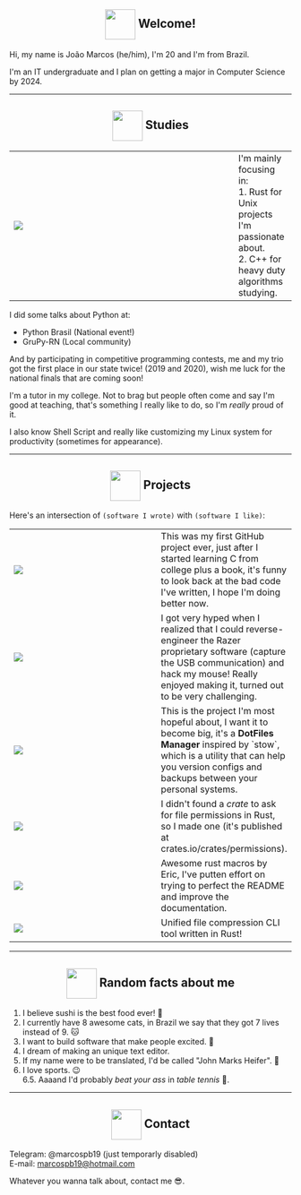 <!--
  Images links:
    Godot Glasses:     https://i.imgur.com/i4aFkdF.png
    Godot Thinking:    https://i.imgur.com/ekBkvJA.png
    Godot Thumbs Up:   https://i.imgur.com/drB0jSb.png
    Godot Sunglasses:  https://i.imgur.com/Y65KVTs.png
    Godot Wink:        https://i.imgur.com/myYgqBu.png
-->

<!-- Welcome -->
<h2 align="center"><img align="center" src="https://i.imgur.com/i4aFkdF.png" height="54px" />  Welcome!</h2>

Hi, my name is João Marcos (he/him), I'm 20 and I'm from Brazil.

I'm an IT undergraduate and I plan on getting a major in Computer Science by 2024.

---

<!-- Studies -->
<h2 align="center"><img align="center" src="https://i.imgur.com/ekBkvJA.png" height="54px" />  Studies</h2>

<table>
  <td width=385px>
    <img src="https://github-readme-stats-marcospb19.vercel.app/api/top-langs/?username=marcospb19&layout=compact&theme=dark" />
  </td>
  <td>
    <!-- Here's a list of topics I like to study in free time:<br>
    1. More programming languages. (Rust)<br>
    2. Algorithms and Data Structures (C++ and Rust).<br>
    3. Linux management (user/dev side, Shell script automation).<br>
    4. Back-end development experiments (Python/Rust/Javascript).<br>
    5. Game dev (Godot Engine).<br>
    <br> -->
    I'm mainly focusing in:<br>
    1. Rust for Unix projects I'm passionate about.<br>
    2. C++ for heavy duty algorithms studying.<br>
  </td>
</table>

I did some talks about Python at:
- Python Brasil (National event!)
- GruPy-RN (Local community)

And by participating in competitive programming contests, me and my trio got the first place in our state twice! (2019 and 2020), wish me luck for the national finals that are coming soon!

I'm a tutor in my college. Not to brag but people often come and say I'm good at teaching, that's something I really like to do, so I'm _really_ proud of it.

I also know Shell Script and really like customizing my Linux system for productivity (sometimes for appearance).

---
<!-- Projects -->
<h2 align="center"><img align="center" src="https://i.imgur.com/drB0jSb.png" height="54px" />  Projects</h2>

Here's an intersection of `(software I wrote)` with `(software I like)`:

<table>
  <tr>
    <td width=430px><a href="https://github.com/marcospb19/loadingnewyear"><img src="https://github-readme-stats-marcospb19.vercel.app/api/pin/?username=marcospb19&repo=loadingnewyear&theme=dark" /></a></td>
    <td>
      This was my first GitHub project ever, just after I started learning C from college plus a book, it's funny to look back at the bad code I've written, I hope I'm doing better now.
    </td>
  </tr>

  <tr>
    <td><a href="https://github.com/marcospb19/dawctl"><img src="https://github-readme-stats-marcospb19.vercel.app/api/pin/?username=marcospb19&repo=dawctl&theme=dark" /></a></td>
    <td>
        I got very hyped when I realized that I could reverse-engineer the Razer proprietary software (capture the USB communication) and hack my mouse! Really enjoyed making it, turned out to be very challenging.
    </td>
  </tr>

  <tr>
    <td><a href="https://github.com/marcospb19/dotao"><img src="https://github-readme-stats-marcospb19.vercel.app/api/pin/?username=marcospb19&repo=dotao&theme=dark" /></a></td>
    <td>
        This is the project I'm most hopeful about, I want it to become big, it's a <b>DotFiles Manager</b> inspired by `stow`, which is a utility that can help you version configs and backups between your personal systems.
    </td>
  </tr>

  <tr>
    <td><a href="https://github.com/marcospb19/permissions"><img src="https://github-readme-stats-marcospb19.vercel.app/api/pin/?username=marcospb19&repo=permissions&theme=dark" /></a></td>
    <td>
      I didn't found a <i>crate</i> to ask for file permissions in Rust, so I made one (it's published at crates.io/crates/permissions).
    </td>
  </tr>

  <tr>
    <td><a href="https://github.com/grayjack/sugars"><img src="https://github-readme-stats-marcospb19.vercel.app/api/pin/?username=grayjack&repo=sugars&theme=dark" /></a></td>
    <td>
      Awesome rust macros by Eric, I've putten effort on trying to perfect the README and improve the documentation.
    </td>
  </tr>
  
  <tr>
    <td><a href="https://github.com/vrmiguel/ouch"><img src="https://github-readme-stats-marcospb19.vercel.app/api/pin/?username=vrmiguel&repo=ouch&theme=dark" /></a></td>
    <td>
       Unified file compression CLI tool written in Rust!
    </td>
  </tr>

  <!-- <tr>
    <td><a href="https://github.com/marcospb19/file_type_enum"><img src="https://github-readme-stats-marcospb19.vercel.app/api/pin/?username=marcospb19&repo=file_type_enum&theme=dark" /></a></td>
    <td>
      Nice enum for asking about file types.
    </td>
  </tr> -->

  <!--
   <tr>
    <td><a href="https://github.com/godotengine/godot"><img src="https://github-readme-stats-marcospb19.vercel.app/api/pin/?username=godotengine&repo=godot&theme=dark" /></a></td>
    <td>
        Godot is the engine I love the most, I'm trying to start making contributions to it, but it has also been a challenge to deal with the C++ codebase, soon I'll be able to list here what I managed to pull off to the project.
    </td>
  </tr>
  -->
</table>


---

<!-- Random facts about me -->
<h2 align="center"><img align="center" src="https://i.imgur.com/Y65KVTs.png" height="54px" />  Random facts about me</h2>

1. I believe sushi is the best food ever! 🍣
2. I currently have 8 awesome cats, in Brazil we say that they got 7 lives instead of 9. 🐱
3. I want to build software that make people excited. 🙂
4. I dream of making an unique text editor.
5. If my name were to be translated, I'd be called "John Marks Heifer". 🧐
6. I love sports. 😉 \
6.5. Aaaand I'd probably _beat your ass_ in _table tennis_ 🏓.

---
<!-- Contact -->
<h2 align="center"><img align="center" src="https://i.imgur.com/myYgqBu.png" height="54px" />  Contact</h2>

Telegram: @marcospb19 (just temporarly disabled) \
E-mail: marcospb19@hotmail.com

Whatever you wanna talk about, contact me 😎.
